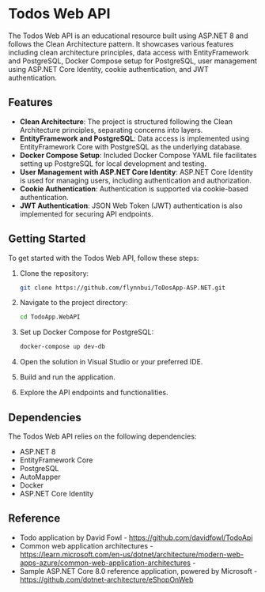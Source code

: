 # Todos Web API

The Todos Web API is an educational resource built using ASP.NET 8 and follows the Clean Architecture pattern. It showcases various features including clean architecture principles, data access with EntityFramework and PostgreSQL, Docker Compose setup for PostgreSQL, user management using ASP.NET Core Identity, cookie authentication, and JWT authentication.

## Features

- **Clean Architecture**: The project is structured following the Clean Architecture principles, separating concerns into layers.
- **EntityFramework and PostgreSQL**: Data access is implemented using EntityFramework Core with PostgreSQL as the underlying database.
- **Docker Compose Setup**: Included Docker Compose YAML file facilitates setting up PostgreSQL for local development and testing.
- **User Management with ASP.NET Core Identity**: ASP.NET Core Identity is used for managing users, including authentication and authorization.
- **Cookie Authentication**: Authentication is supported via cookie-based authentication.
- **JWT Authentication**: JSON Web Token (JWT) authentication is also implemented for securing API endpoints.
## Getting Started

To get started with the Todos Web API, follow these steps:

1. Clone the repository:

    ```bash
    git clone https://github.com/flynnbui/ToDosApp-ASP.NET.git
    ```

2. Navigate to the project directory:

    ```bash
    cd TodoApp.WebAPI
    ```

3. Set up Docker Compose for PostgreSQL:

    ```bash
    docker-compose up dev-db
    ```

4. Open the solution in Visual Studio or your preferred IDE.

5. Build and run the application.

6. Explore the API endpoints and functionalities.

## Dependencies

The Todos Web API relies on the following dependencies:

- ASP.NET 8
- EntityFramework Core
- PostgreSQL
- AutoMapper
- Docker
- ASP.NET Core Identity

## Reference 
- Todo application by David Fowl - https://github.com/davidfowl/TodoApi
- Common web application architectures - https://learn.microsoft.com/en-us/dotnet/architecture/modern-web-apps-azure/common-web-application-architectures -
- Sample ASP.NET Core 8.0 reference application, powered by Microsoft - https://github.com/dotnet-architecture/eShopOnWeb
